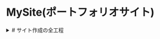# MySite(ポートフォリオサイト)

<details><summary># サイト作成の全工程</summary>

<details><summary>## 要件定義</summary>


</details>

<details><summary>## 設計</summary>


</details>



</details>